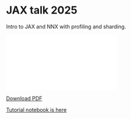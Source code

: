 # JAX talk 2025

Intro to JAX and NNX with profiling and sharding.

<object data="./jax_talk_2025.pdf" type="application/pdf" width="700px" height="700px">
    <embed src="./jax_talk_2025.pdf">
        <p><a href="./jax_talk_2025.pdf">Download PDF</a></p>
    </embed>
</object>

<a href="./tutorial.ipynb">Tutorial notebook is here</a>
